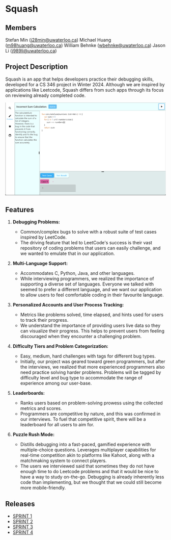 # Squash

## Members
Stefan Min (j28min@uwaterloo.ca)
Michael Huang (m98huang@uwaterloo.ca)
William Behnke (wbehnke@uwaterloo.ca)
Jason Li (j989li@uwaterloo.ca)

## Project Description
Squash is an app that helps developers practice their debugging skills, developed for a 
CS 346 project in Winter 2024. Although we are inspired by applications like Leetcode,
Squash differs from such apps through its focus on reviewing already completed code.

![img.png](img.png)

## Features

1. **Debugging Problems:**
    - Common/complex bugs to solve with a robust suite of test cases inspired by LeetCode.
    - The driving feature that led to LeetCode's success is their vast repository of coding problems that users can easily challenge, and we wanted to emulate that in our application.

2. **Multi-Language Support:**
    - Accommodates C, Python, Java, and other languages.
    - While interviewing programmers, we realized the importance of supporting a diverse set of languages. Everyone we talked with seemed to prefer a different language, and we want our application to allow users to feel comfortable coding in their favourite language.

3. **Personalized Accounts and User Process Tracking:**
    - Metrics like problems solved, time elapsed, and hints used for users to track their progress.
    - We understand the importance of providing users live data so they can visualize their progress. This helps to prevent users from feeling discouraged when they encounter a challenging problem.

4. **Difficulty Tiers and Problem Categorization:**
    - Easy, medium, hard challenges with tags for different bug types.
    - Initially, our project was geared toward green programmers, but after the interviews, we realized that more experienced programmers also need practice solving harder problems. Problems will be tagged by difficulty level and bug type to accommodate the range of experience among our user-base.

5. **Leaderboards:**
    - Ranks users based on problem-solving prowess using the collected metrics and scores.
    - Programmers are competitive by nature, and this was confirmed in our interviews. To fuel that competitive spirit, there will be a leaderboard for all users to aim for.

6. **Puzzle Rush Mode:**
    - Distills debugging into a fast-paced, gamified experience with multiple-choice questions. Leverages multiplayer capabilities for real-time competition akin to platforms like Kahoot, along with a matchmaking system to connect players.
    - The users we interviewed said that sometimes they do not have enough time to do
      Leetcode problems and that it would be nice to have a way to study on-the-go.
      Debugging is already inherently less code than implementing, but we thought that we
      could still become more mobile-friendly.

## Releases
- [SPRINT 1](https://git.uwaterloo.ca/m98huang/team-14/-/wikis/Release-Notes/02.16-(SPRINT-1))
- [SPRINT 2](https://git.uwaterloo.ca/m98huang/team-14/-/wikis/Release-Notes/03.08-(SPRINT-2))
- [SPRINT 3](https://git.uwaterloo.ca/m98huang/team-14/-/wikis/Release-Notes/03.22-(SPRINT-3))
- [SPRINT 4](https://git.uwaterloo.ca/m98huang/team-14/-/wikis/Release-Notes/04.05-(SPRINT-4))

